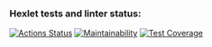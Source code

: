 ### Hexlet tests and linter status:
[![Actions Status](https://github.com/utkapodsousom/frontend-project-lvl2/workflows/hexlet-check/badge.svg)](https://github.com/utkapodsousom/frontend-project-lvl2/actions)
[![Maintainability](https://api.codeclimate.com/v1/badges/8df1de527f3e2ee96920/maintainability)](https://codeclimate.com/github/utkapodsousom/frontend-project-lvl2/maintainability)
[![Test Coverage](https://api.codeclimate.com/v1/badges/8df1de527f3e2ee96920/test_coverage)](https://codeclimate.com/github/utkapodsousom/frontend-project-lvl2/test_coverage)